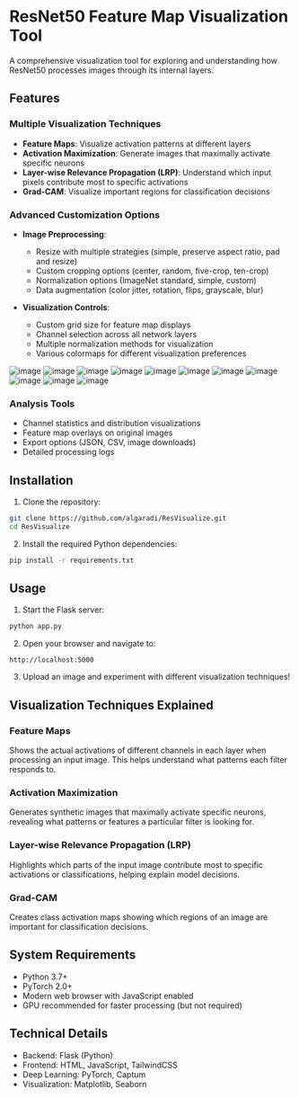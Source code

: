 # ResNet50 Feature Map Visualization Tool

A comprehensive visualization tool for exploring and understanding how ResNet50 processes images through its internal layers.

## Features

### Multiple Visualization Techniques
- **Feature Maps**: Visualize activation patterns at different layers
- **Activation Maximization**: Generate images that maximally activate specific neurons
- **Layer-wise Relevance Propagation (LRP)**: Understand which input pixels contribute most to specific activations
- **Grad-CAM**: Visualize important regions for classification decisions


### Advanced Customization Options
- **Image Preprocessing**:
  - Resize with multiple strategies (simple, preserve aspect ratio, pad and resize)
  - Custom cropping options (center, random, five-crop, ten-crop)
  - Normalization options (ImageNet standard, simple, custom)
  - Data augmentation (color jitter, rotation, flips, grayscale, blur)

- **Visualization Controls**:
  - Custom grid size for feature map displays
  - Channel selection across all network layers
  - Multiple normalization methods for visualization
  - Various colormaps for different visualization preferences
    
![image](https://github.com/algaradi/resvisualize/blob/main/preview/image(10).png)
![image](https://github.com/algaradi/resvisualize/blob/main/preview/image(1).png)
![image](https://github.com/algaradi/resvisualize/blob/main/preview/image(2).png)
![image](https://github.com/algaradi/resvisualize/blob/main/preview/image(3).png)
![image](https://github.com/algaradi/resvisualize/blob/main/preview/image(4).png)
![image](https://github.com/algaradi/resvisualize/blob/main/preview/image(5).png)
![image](https://github.com/algaradi/resvisualize/blob/main/preview/image(6).png)
![image](https://github.com/algaradi/resvisualize/blob/main/preview/image(7).png)
![image](https://github.com/algaradi/resvisualize/blob/main/preview/image(8).png)
![image](https://github.com/algaradi/resvisualize/blob/main/preview/image(9).png)
![image](https://github.com/algaradi/resvisualize/blob/main/preview/image(11).png)
### Analysis Tools
- Channel statistics and distribution visualizations
- Feature map overlays on original images
- Export options (JSON, CSV, image downloads)
- Detailed processing logs

## Installation

1. Clone the repository:
```bash
git clone https://github.com/algaradi/ResVisualize.git
cd ResVisualize
```

2. Install the required Python dependencies:
```bash
pip install -r requirements.txt
```

## Usage

1. Start the Flask server:
```bash
python app.py
```

2. Open your browser and navigate to:
```
http://localhost:5000
```

3. Upload an image and experiment with different visualization techniques!

## Visualization Techniques Explained

### Feature Maps
Shows the actual activations of different channels in each layer when processing an input image. This helps understand what patterns each filter responds to.

### Activation Maximization
Generates synthetic images that maximally activate specific neurons, revealing what patterns or features a particular filter is looking for.

### Layer-wise Relevance Propagation (LRP)
Highlights which parts of the input image contribute most to specific activations or classifications, helping explain model decisions.

### Grad-CAM
Creates class activation maps showing which regions of an image are important for classification decisions.

## System Requirements

- Python 3.7+
- PyTorch 2.0+
- Modern web browser with JavaScript enabled
- GPU recommended for faster processing (but not required)

## Technical Details

- Backend: Flask (Python)
- Frontend: HTML, JavaScript, TailwindCSS
- Deep Learning: PyTorch, Captum
- Visualization: Matplotlib, Seaborn 
